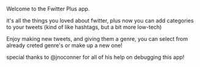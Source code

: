 Welcome to the Fwitter Plus app.

it's all the things you loved about fwitter, plus now you can add categories to your tweets (kind of like hashtags, but a bit more low-tech)

Enjoy making new tweets, and giving them a genre, you can select from already creted genre's or make up a new one!

special thanks to @jnoconner for all of his help on debugging this app!
